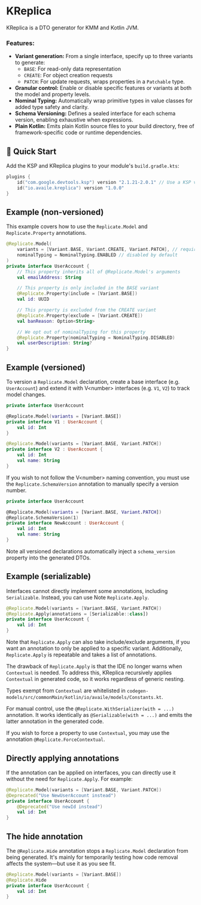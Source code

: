 # KReplica

KReplica is a DTO generator for KMM and Kotlin JVM.

### Features:

* **Variant generation:** From a single interface, specify up to three variants to generate:
    * `BASE`: For read-only data representation
    * `CREATE`: For object creation requests
    * `PATCH`: For update requests, wraps properties in a `Patchable` type.
* **Granular control:** Enable or disable specific features or variants at both the model and property levels.
* **Nominal Typing:** Automatically wrap primitive types in value classes for added type safety and clarity.
* **Schema Versioning:** Defines a sealed interface for each schema version, enabling exhaustive when expressions.
* **Plain Kotlin:** Emits plain Kotlin source files to your build directory, free of framework-specific code or runtime
  dependencies.

## 🚀 Quick Start

Add the KSP and KReplica plugins to your module's `build.gradle.kts`:

```kotlin
plugins {
    id("com.google.devtools.ksp") version "2.1.21-2.0.1" // Use a KSP version that matches your Kotlin version
    id("io.availe.kreplica") version "1.0.0"
}
```

## Example (non-versioned)

This example covers how to use the `Replicate.Model` and `Replicate.Property` annotations.

```kotlin
@Replicate.Model(
    variants = [Variant.BASE, Variant.CREATE, Variant.PATCH], // required argument
    nominalTyping = NominalTyping.ENABLED // disabled by default
)
private interface UserAccount {
    // This property inherits all of @Replicate.Model's arguments
    val emailAddress: String

    // This property is only included in the BASE variant
    @Replicate.Property(include = [Variant.BASE])
    val id: UUID

    // This property is excluded from the CREATE variant
    @Replicate.Property(exclude = [Variant.CREATE])
    val banReason: Option<String>

    // We opt out of nominalTyping for this property
    @Replicate.Property(nominalTyping = NominalTyping.DISABLED)
    val userDescription: String?
}
```

## Example (versioned)

To version a `Replicate.Model` declaration, create a base interface (e.g. `UserAccount`) and extend it with V\<number\>
interfaces (e.g. `V1`, `V2`) to track model changes.

```kotlin
private interface UserAccount

@Replicate.Model(variants = [Variant.BASE])
private interface V1 : UserAccount {
    val id: Int
}

@Replicate.Model(variants = [Variant.BASE, Variant.PATCH])
private interface V2 : UserAccount {
    val id: Int
    val name: String
}
```

If you wish to not follow the V\<number\> naming convention, you must use the `Replicate.SchemaVersion` annotation to
manually
specify a version number.

```kotlin
private interface UserAccount

@Replicate.Model(variants = [Variant.BASE, Variant.PATCH])
@Replicate.SchemaVersion(1)
private interface NewAccount : UserAccount {
    val id: Int
    val name: String
}
```

Note all versioned declarations automatically inject a `schema_version` property into the generated DTOs.

## Example (serializable)

Interfaces cannot directly implement some annotations, including `Serializable`. Instead, you can use Note
`Replicate.Apply`.

```kotlin
@Replicate.Model(variants = [Variant.BASE, Variant.PATCH])
@Replicate.Apply(annotations = [Serializable::class])
private interface UserAccount {
    val id: Int
}
```

Note that `Replicate.Apply` can also take include/exclude arguments, if you want an annotation to only be
applied to a
specific variant. Additionally, `Replicate.Apply` is repeatable and takes a list of annotations.

The drawback of `Replicate.Apply` is that the IDE no longer warns when `Contextual` is needed. To address
this,
KReplica recursively applies
`Contextual` in generated code, so it works regardless of generic nesting.

Types exempt from `Contextual` are whitelisted in `codegen-models/src/commonMain/kotlin/io/availe/models/Constants.kt`.

For manual control, use the `@Replicate.WithSerializer(with = ...)` annotation. It works identically as
`@Serializable(with = ...)`
and emits
the latter annotation in the generated code.

If you wish to force a property to use `Contextual`, you may use the annotation `@Replicate.ForceContextual`.

## Directly applying annotations

If the annotation can be applied on interfaces, you can directly use it without the need for `Replicate.Apply`. For
example:

```kotlin
@Replicate.Model(variants = [Variant.BASE, Variant.PATCH])
@Deprecated("Use NewUserAccount instead")
private interface UserAccount {
    @Deprecated("Use newId instead")
    val id: Int
}
```

## The hide annotation

The `@Replicate.Hide` annotation stops a `Replicate.Model` declaration from being generated. It's mainly for temporarily
testing how
code removal affects the system—but use it as you see fit.

```kotlin
@Replicate.Model(variants = [Variant.BASE])
@Replicate.Hide
private interface UserAccount {
    val id: Int
}
```